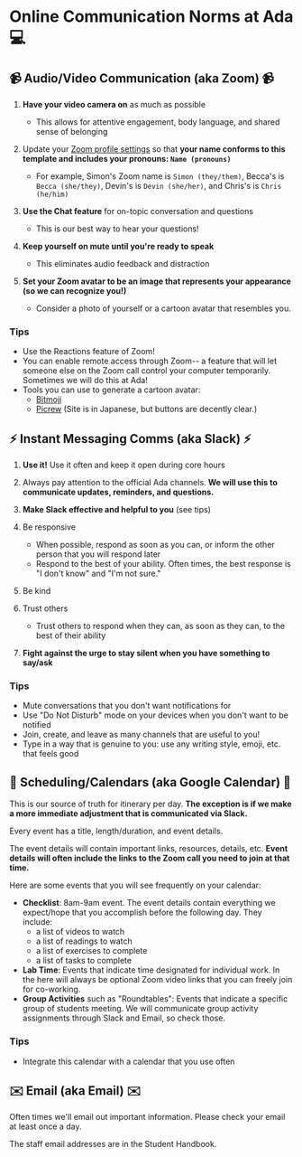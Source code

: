 # Online Communication Norms at Ada 💻

## 📹 Audio/Video Communication (aka Zoom) 📹

1. **Have your video camera on** as much as possible
    - This allows for attentive engagement, body language, and shared sense of belonging

1. Update your [Zoom profile settings](https://us02web.zoom.us/profile) so that **your name conforms to this template and includes your pronouns: `Name (pronouns)`**
    - For example, Simon's Zoom name is `Simon (they/them)`, Becca's is `Becca (she/they)`, Devin's is `Devin (she/her)`, and Chris's is `Chris (he/him)`

1. **Use the Chat feature** for on-topic conversation and questions
    - This is our best way to hear your questions!

1. **Keep yourself on mute until you're ready to speak**
    - This eliminates audio feedback and distraction

1. **Set your Zoom avatar to be an image that represents your appearance (so we can recognize you!)**
    - Consider a photo of yourself or a cartoon avatar that resembles you.

### Tips

- Use the Reactions feature of Zoom!
- You can enable remote access through Zoom-- a feature that will let someone else on the Zoom call control your computer temporarily. Sometimes we will do this at Ada!
- Tools you can use to generate a cartoon avatar:
  - [Bitmoji](https://www.bitmoji.com/)
  - [Picrew](https://picrew.me/)  (Site is in Japanese, but buttons are decently clear.)

## ⚡ Instant Messaging Comms (aka Slack) ⚡

1. **Use it!** Use it often and keep it open during core hours

1. Always pay attention to the official Ada channels. **We will use this to communicate updates, reminders, and questions.**

1. **Make Slack effective and helpful to you** (see tips)

1. Be responsive
    - When possible, respond as soon as you can, or inform the other person that you will respond later
    - Respond to the best of your ability. Often times, the best response is "I don't know" and "I'm not sure."

1. Be kind

1. Trust others
    - Trust others to respond when they can, as soon as they can, to the best of their ability

1. **Fight against the urge to stay silent when you have something to say/ask**

### Tips

- Mute conversations that you don't want notifications for
- Use "Do Not Disturb" mode on your devices when you don't want to be notified
- Join, create, and leave as many channels that are useful to you!
- Type in a way that is genuine to you: use any writing style, emoji, etc. that feels good

## 📅 Scheduling/Calendars (aka Google Calendar) 📅

This is our source of truth for itinerary per day. **The exception is if we make a more immediate adjustment that is communicated via Slack.**

Every event has a title, length/duration, and event details.

The event details will contain important links, resources, details, etc. **Event details will often include the links to the Zoom call you need to join at that time.**

Here are some events that you will see frequently on your calendar:

- **Checklist**: 8am-9am event. The event details contain everything we expect/hope that you accomplish before the following day. They include:
  - a list of videos to watch
  - a list of readings to watch
  - a list of exercises to complete
  - a list of tasks to complete
- **Lab Time**: Events that indicate time designated for individual work. In the here will always be optional Zoom video links that you can freely join for co-working.
- **Group Activities** such as "Roundtables": Events that indicate a specific group of students meeting. We will communicate group activity assignments through Slack and Email, so check those.

### Tips

- Integrate this calendar with a calendar that you use often

## ✉️ Email (aka Email) ✉️

Often times we'll email out important information. Please check your email at least once a day.

The staff email addresses are in the Student Handbook.
